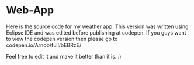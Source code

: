 # Web-App
Here is the source code for my weather app. This version was written using Eclipse IDE and was edited before publishing at codepen. 
If you guys want to view the codepen version then please go to codepen.io/Arnob/full/bEBRzE/

Feel free to edit it and make it better than it is. :)
